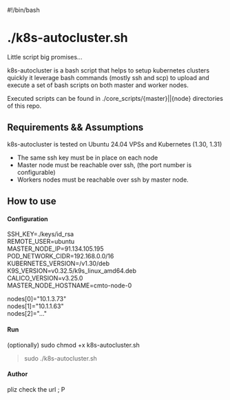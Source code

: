 #!/bin/bash

# ./k8s-autocluster.sh

Little script big promises... 

k8s-autocluster is a bash script that helps to setup kubernetes clusters quickly
it leverage bash commands (mostly ssh and scp) to upload and execute a set of bash scripts 
on both master and worker nodes.

Executed scripts can be found in ./core_scripts/{master}||{node} directories of this repo.

## Requirements && Assumptions

k8s-autocluster is tested on Ubuntu 24.04 VPSs and Kubernetes (1.30, 1.31) 

- The same ssh key must be in place on each node
- Master node must be reachable over ssh, (the port number is configurable)
- Workers nodes must be reachable over ssh by master node.

## How to use

#### Configuration

SSH_KEY=./keys/id_rsa  
REMOTE_USER=ubuntu  
MASTER_NODE_IP=91.134.105.195  
POD_NETWORK_CIDR=192.168.0.0/16  
KUBERNETES_VERSION=/v1.30/deb  
K9S_VERSION=v0.32.5/k9s_linux_amd64.deb  
CALICO_VERSION=v3.25.0  
MASTER_NODE_HOSTNAME=cmto-node-0

nodes[0]="10.1.3.73"  
nodes[1]="10.1.1.63"  
nodes[2]="..."  

#### Run

(optionally) sudo chmod +x k8s-autocluster.sh
> sudo ./k8s-autocluster.sh

#### Author
pliz check the url ; P